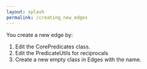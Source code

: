 ```yaml
---
layout: splash
permalink: /creating_new_edges
---
```


You create a new edge by:

1. Edit the CorePredicates class.
2. Edit the PredicateUtils for reciprocals
3. Create a new empty class in Edges with the name.